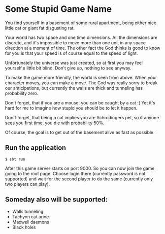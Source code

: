 # Some Stupid Game Name 

You find yourself in a basement of some rural apartment, being either nice little cat or giant fat disgusting rat. 


Your world has two space and one time dimensions. All the dimensions are discrete, and it's impossible to move more than one unit in any space direction at a moment of time. The other fact the God thinks is good to know for you is that your speed is of course equal to the speed of light. 


Unfortunately the universe was just created, so at first you may feel yourself a little bit blind. Don't give up, nothing to see anyway. 


To make the game more friendly, the world is seen from above. When your character moves, you can make a move. The God was really sorry to break our anticipations, but currently the walls are thick and tunneling has probability zero.  


Don't forget, that if you are a mouse, you can be caught by a cat :( Yet it's hard for me to imagine how stupid you should be to let it happen. 


Don't forget, that being a cat implies you are Schrodingers pet, so if anyone sees you first time, you die with probability 50%. 


Of course, the goal is to get out of the basement alive as fast as possible. 


## Run the application
```shell
$ sbt run
```
After this game server starts on port 9000. So you can now join the game going to the root page. Choose login there (currently password is not supported) and wait for the second player to do the same (currently only two players can play).  

## Someday also will be supported:
* Walls tunneling
* Tachyon cat urine
* Maxwell daemons
* Black holes